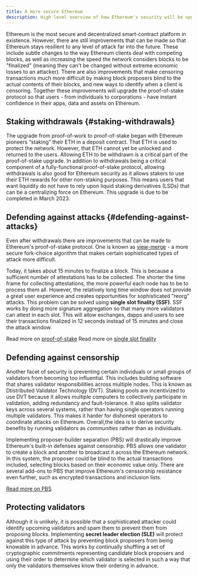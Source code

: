 ```yaml
---
title: A more secure Ethereum
description: High level overview of how Ethereum's security will be upgraded in the future
---
```


Ethereum is the most secure and decentralized smart-contract platform in existence. However, there are still improvements that can be made so that Ethereum stays resilient to any level of attack far into the future. These include subtle changes to the way Ethereum clients deal with competing blocks, as well as increasing the speed the network considers blocks to be "finalized" (meaning they can't be changed without extreme economic losses to an attacker). There are also improvements that make censoring transactions much more difficult by making block proposers blind to the actual contents of their blocks, and new ways to identify when a client is censoring. Together these improvements will upgrade the proof-of-stake protocol so that users - from individuals to corporations - have instant confidence in their apps, data and assets on Ethereum.

## Staking withdrawals {#staking-withdrawals}

The upgrade from proof-of-work to proof-of-stake began with Ethereum pioneers “staking” their ETH in a deposit contract. That ETH is used to protect the network. However, that ETH cannot yet be unlocked and returned to the users. Allowing ETH to be withdrawn is a critical part of the proof-of-stake upgrade. In addition to withdrawals being a critical component of a fully-functional proof-of-stake protocol, allowing withdrawals is also good for Ethereum security as it allows stakers to use their ETH rewards for other non-staking purposes. This means users that want liquidity do not have to rely upon liquid staking derivatives (LSDs) that can be a centralizing force on Ethereum. This upgrade is due to be completed in March 2023.

## Defending against attacks {#defending-against-attacks}

Even after withdrawals there are improvements that can be made to Ethereum's proof-of-stake protocol. One is known as [view-merge](https://ethresear.ch/t/view-merge-as-a-replacement-for-proposer-boost/13739) - a more secure fork-choice algorithm that makes certain sophisticated types of attack more difficult.

Today, it takes about 15 minutes to finalize a block. This is because a sufficient number of attestations has to be collected. The shorter the time frame for collecting attestations, the more powerful each node has to be to process them all. However, the relatively long time window does not provide a great user experience and creates opportunities for sophisticated "reorg" attacks. This problem can be solved using **single slot finality (SSF)**. SSF works by doing more signature aggregation so that many more validators can attest in each slot. This will allow exchanges, dapps and users to see their transactions finalized in 12 seconds instead of 15 minutes and close the attack window.

Read more on [proof-of-stake](/developers/docs/consensus-mechanisms/pos/)
Read more on [single slot finality](single-slot-finality/)

## Defending against censorship

Another facet of security is preventing certain individuals or small groups of validators from becoming too influential. This includes building software that shares validator responsibilities across multiple nodes. This is known as Dtistributed Validator Technology (DVT). Staking pools are incentivized to use DVT because it allows multiple computers to collectively participate in validation, adding redundancy and fault-tolerance. It also splits validator keys across several systems, rather than having single operators running multiple validators. This makes it harder for dishonest operators to coordinate attacks on Ethereum. Overall,the idea is to derive security benefits by running validators as _communities_ rather than as individuals.

Implementing proposer-builder separation (PBS) will drastically improve Ethereum's built-in defenses against censorship. PBS allows one validator to create a block and another to broadcast it across the Ethereum network. In this system, the proposer could be blind to the actual transactions included, selecting blocks based on their economic value only. There are several add-ons to PBS that improve Ethereum's censsorship resistance even further, such as encrypted transactions and inclusion lists.

[Read more on PBS](pbs/)

## Protecting validators

Although it is unlikely, it is possible that a sophisticated attacker could identify upcoming validators and spam them to prevent them from proposing blocks. Implementing **secret leader election (SLE)** will protect against this type of attack by preventing block proposers from being knowable in advance. This works by continually shuffling a set of cryptographic commitments representing candidate block proposers and using their order to determine which validator is selected in such a way that only the validators themselves know their ordering in advance.
